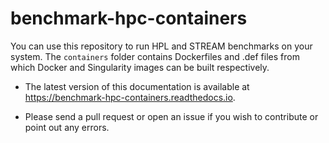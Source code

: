 # benchmark-hpc-containers
 
You can use this repository to run HPL and STREAM benchmarks on your system.
The ``containers`` folder contains Dockerfiles and .def files from which Docker and Singularity images can be built respectively.


* The latest version of this documentation is available at https://benchmark-hpc-containers.readthedocs.io.

* Please send a pull request or open an issue if you wish to contribute or point out any errors.

